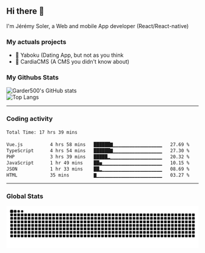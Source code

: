 ## Hi there 👋

I'm Jérémy Soler, a Web and mobile App developer (React/React-native)


### My actuals projects 
- 🔭 Yaboku (Dating App, but not as you think
- 🌱 CardiaCMS (A CMS you didn't know about)

### My Githubs Stats

<!--- ![Garder 500 stats](https://github-readme-stats.vercel.app/api?username=garder500&show_icons=true&theme=Gradient) -->
![Garder500's GitHub stats](https://github-readme-stats.vercel.app/api?username=garder500&show_icons=true&theme=material-palenight&include_all_commits=true&custom_title=My%20Github%20Stats)
<br/>
![Top Langs](https://github-readme-stats.vercel.app/api/top-langs/?username=garder500&theme=material-palenight&layout=compact)

---
### Coding activity

<!--START_SECTION:waka-->

```text
Total Time: 17 hrs 39 mins

Vue.js          4 hrs 58 mins   ██████▇▁▁▁▁▁▁▁▁▁▁▁▁▁▁▁▁▁▁   27.69 %
TypeScript      4 hrs 54 mins   ██████▇▁▁▁▁▁▁▁▁▁▁▁▁▁▁▁▁▁▁   27.30 %
PHP             3 hrs 39 mins   █████▂▁▁▁▁▁▁▁▁▁▁▁▁▁▁▁▁▁▁▁   20.32 %
JavaScript      1 hr 49 mins    ██▅▁▁▁▁▁▁▁▁▁▁▁▁▁▁▁▁▁▁▁▁▁▁   10.15 %
JSON            1 hr 33 mins    ██▂▁▁▁▁▁▁▁▁▁▁▁▁▁▁▁▁▁▁▁▁▁▁   08.69 %
HTML            35 mins         ▇▁▁▁▁▁▁▁▁▁▁▁▁▁▁▁▁▁▁▁▁▁▁▁▁   03.27 %
```

<!--END_SECTION:waka-->

---

### Global Stats 

![Snake.svg](https://github.com/garder500/garder500/blob/output/github-contribution-grid-snake.svg)
